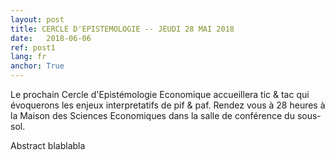 ```yaml
---
layout: post
title: CERCLE D'EPISTEMOLOGIE -- JEUDI 28 MAI 2018 
date:   2018-06-06
ref: post1
lang: fr
anchor: True
---
```




Le prochain Cercle d'Epistémologie Economique accueillera tic & tac qui évoquerons les enjeux interpretatifs de pif & paf. 
Rendez vous à 28 heures à la Maison des Sciences Economiques dans la salle de conférence du sous-sol.

<!--more-->

Abstract blablabla
